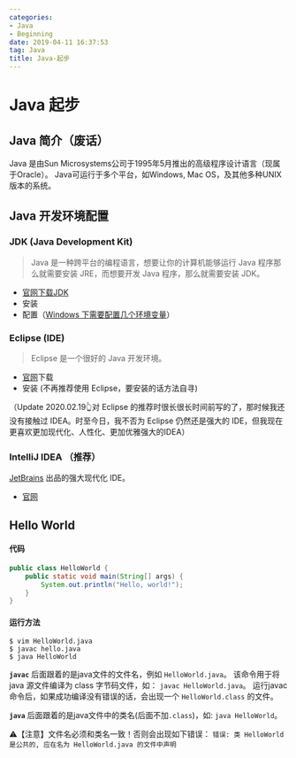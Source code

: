 ```yaml
---
categories:
- Java
- Beginning
date: 2019-04-11 16:37:53
tag: Java
title: Java-起步
---
```


# Java 起步 

## Java 简介（废话） 
Java 是由Sun Microsystems公司于1995年5月推出的高级程序设计语言（现属于Oracle）。 
Java可运行于多个平台，如Windows, Mac OS，及其他多种UNIX版本的系统。 

## Java 开发环境配置 

### JDK (Java Development Kit) 

> Java 是一种跨平台的编程语言，想要让你的计算机能够运行 Java 程序那么就需要安装 JRE，而想要开发 Java 程序，那么就需要安装 JDK。   

* [官网下载JDK](https://www.oracle.com/technetwork/java/javase/downloads/index.html) 
* 安装 
* 配置（[Windows 下需要配置几个环境变量](https://docs.oracle.com/en/java/javase/12/install/installation-jdk-microsoft-windows-platforms.html)） 

### Eclipse (IDE) 

> Eclipse 是一个很好的 Java 开发环境。   

* [官网](https://www.eclipse.org)下载 
* 安装 (不再推荐使用 Eclipse，要安装的话方法自寻)

（Update 2020.02.19👆对 Eclipse 的推荐时很长很长时间前写的了，那时候我还没有接触过 IDEA。时至今日，我不否为 Eclipse 仍然还是强大的 IDE，但我现在更喜欢更加现代化、人性化、更加优雅强大的IDEA）

### IntelliJ IDEA （推荐）

[JetBrains](https://www.jetbrains.com) 出品的强大现代化 IDE。

* [官网](https://www.jetbrains.com/idea/)

## Hello World 

#### 代码 
```java 
public class HelloWorld { 
	public static void main(String[] args) { 
		System.out.println("Hello, world!"); 
	} 
} 
```

#### 运行方法 
```
$ vim HelloWorld.java 
$ javac hello.java 
$ java HelloWorld 
```

**`javac`** 后面跟着的是java文件的文件名，例如 `HelloWorld.java`。 该命令用于将 java 源文件编译为 class 字节码文件，如： `javac HelloWorld.java`。 
运行javac命令后，如果成功编译没有错误的话，会出现一个 `HelloWorld.class` 的文件。

**`java`** 后面跟着的是java文件中的类名(后面不加`.class`)，如: `java HelloWorld`。 

⚠️【注意】文件名必须和类名一致！否则会出现如下错误： 
`错误: 类 HelloWorld 是公共的, 应在名为 HelloWorld.java 的文件中声明` 